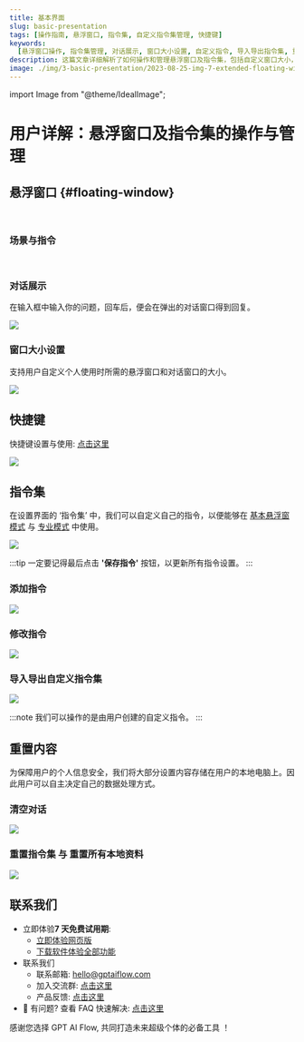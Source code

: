 ```yaml
---
title: 基本界面
slug: basic-presentation
tags: [操作指南, 悬浮窗口, 指令集, 自定义指令集管理, 快捷键]
keywords:
  [悬浮窗口操作, 指令集管理, 对话展示, 窗口大小设置, 自定义指令, 导入导出指令集, 重置内容, 保护个人信息, 视频教程]
description: 这篇文章详细解析了如何操作和管理悬浮窗口及指令集，包括自定义窗口大小，使用快捷键，添加、修改、导入、导出指令，以及如何清空对话和重置内容。同时提供实战教程视频，帮助用户灵活定制和保护个人信息。
image: ./img/3-basic-presentation/2023-08-25-img-7-extended-floating-window.png
---
```


import Image from "@theme/IdealImage";

# 用户详解：悬浮窗口及指令集的操作与管理

## 悬浮窗口 {#floating-window}

<div style={{display:"flex", flexWrap: "wrap"}}>
    <Image img={require("./img/3-basic-presentation/2023-08-25-img-6-floating-window.png")} style={{ width: 300, marginLeft: "1rem", marginTop: "1rem" }} />
    <Image img={require("./img/3-basic-presentation/2023-08-25-img-7-extended-floating-window.png")} style={{ width: 500, marginLeft: "1rem", marginTop: "1rem" }} />
</div>

### 场景与指令

<div style={{display:"flex", flexWrap: "wrap"}}>
    <Image img={require("./img/3-basic-presentation/2023-08-25-img-15-floating-window-commands.png")} style={{ width: 300, marginLeft: "1rem", marginTop: "1rem" }} />
    <Image img={require("./img/3-basic-presentation/2023-08-25-img-16-floating-window-commands-2.png")} style={{ width: 300, marginLeft: "1rem", marginTop: "1rem" }} />
    <Image img={require("./img/3-basic-presentation/2023-08-25-img-17-floating-window-commands-3.png")} style={{ width: 300, marginLeft: "1rem", marginTop: "1rem" }} />
</div>

### 对话展示

在输入框中输入你的问题，回车后，便会在弹出的对话窗口得到回复。

![](./img/3-basic-presentation/2023-08-25-img-8-gif-hello-test-for-baisc-presentation.gif)

### 窗口大小设置

支持用户自定义个人使用时所需的悬浮窗口和对话窗口的大小。

![](./img/3-basic-presentation/2023-08-25-img-9-settings-of-windows-size.png)

## 快捷键

快捷键设置与使用: [点击这里](/docs/proudct/ai-tool-shortcut-ultimate-guide#高效使用)

![](./img/5-usage-and-shortcut/2023-10-31-img-2-use-customize-shortcut-to-read-english-news.gif)

## 指令集

在设置界面的 ‘指令集’ 中，我们可以自定义自己的指令，以便能够在 [基本悬浮窗模式](#floating-window) 与 [专业模式](/docs/proudct/proMode-presentation) 中使用。

![](./img/3-basic-presentation/2023-08-25-img-10-commands-management.png)

:::tip
一定要记得最后点击 **'保存指令'** 按钮，以更新所有指令设置。
:::

### 添加指令

![](./img/3-basic-presentation/2023-08-25-img-11-commands-management-add-new-command.png)

### 修改指令

![](./img/3-basic-presentation/2023-09-05-img-1-basic-ussage-edit-command.png)

### 导入导出自定义指令集

![](./img/3-basic-presentation/2023-09-05-img-2-basic-ussage-import-and-export-commands.png)

:::note
我们可以操作的是由用户创建的自定义指令。
:::

## 重置内容

为保障用户的个人信息安全，我们将大部分设置内容存储在用户的本地电脑上。因此用户可以自主决定自己的数据处理方式。

### 清空对话

![](./img/3-basic-presentation/2023-08-25-img-12-reset-messages-history.png)

### 重置指令集 与 重置所有本地资料

![](./img/3-basic-presentation/2023-08-25-img-13-reset-data.png)

## 联系我们

- 立即体验**7 天免费试用期**:
  - [立即体验网页版](https://www.app.gptaiflow.com/login)
  - [下载软件体验全部功能](/download)
- 联系我们
  - 联系邮箱: hello@gptaiflow.com
  - 加入交流群: [点击这里](/communication-group)
  - 产品反馈: [点击这里](https://wj.qq.com/s2/13154598/1770/)
- 💬 有问题? 查看 FAQ 快速解决: [点击这里](/docs/proudct/gpt-ai-flow-guide-and-faq)

感谢您选择 GPT AI Flow, 共同打造未来超级个体的必备工具 ！
